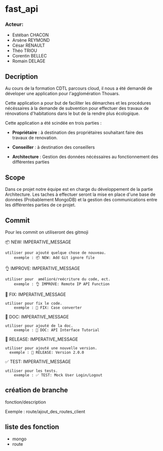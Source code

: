 # fast_api

### Acteur:
- Estéban CHACON
- Arsène REYMOND
- César RENAULT
- Théo TRIOU
- Corentin BELLEC
- Romain DELAGE

## Decription

Au cours de la formation CDTL parcours cloud, il nous a été demandé de déveloper une application pour l'agglomération Thouars.

Cette application a pour but de faciliter les démarches et les procédures nécéssaires à la demande de subvention pour effectuer des travaux de rénovations d'habitations dans le but de la rendre plus écologique.

Cette application a été scindée en trois parties :

- **Propriétaire** : à destination des propriétaires souhaitant faire des travaux de renovation.

- **Conseiller** : à destination des conseillers

- **Architecture** : Gestion des données nécéssaires au fonctionnement des différentes parties

## Scope

Dans ce projet notre équipe est en charge du développement de la partie Architecture. Les taches à effectuer seront la mise en place d'une base de données (Probablement MongoDB) et la gestion des communications entre les différentes parties de ce projet.

## Commit

Pour les commit on utiliseront des gitmoji

📦 NEW: IMPERATIVE_MESSAGE

    utiliser pour ajouté quelque chose de nouveau.
        exemple : 📦 NEW: Add Git ignore file

👌 IMPROVE: IMPERATIVE_MESSAGE

    utiliser pour  amélioré/reécriture du code, ect.
        exemple : 👌 IMPROVE: Remote IP API Function

🐛 FIX: IMPERATIVE_MESSAGE

    utiliser pour fix le code.
        exemple : 🐛 FIX: Case converter

📖 DOC: IMPERATIVE_MESSAGE

    utiliser pour ajouté de la doc.
        exemple : 📖 DOC: API Interface Tutorial

🚀 RELEASE: IMPERATIVE_MESSAGE

    utiliser pour ajouté une nouvelle version.
      exemple : 🚀 RELEASE: Version 2.0.0

✅ TEST: IMPERATIVE_MESSAGE

    utiliser pour les tests.
        exemple : ✅ TEST: Mock User Login/Logout


## création de branche

fonction/description

Exemple : route/ajout_des_routes_client

## liste des fonction

- mongo
- route
